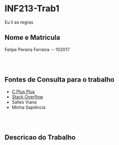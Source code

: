 # INF213-Trab1

<p>Eu li as regras</p>

<h2>Nome e Matricula</h2>
<p>Felipe Pereira Ferreira -- 102017</p>
</br>
</br>


<h2>Fontes de Consulta para o trabalho</h2>

<ul>
<li><a href = "https://www.cplusplus.com/reference">C Plus Plus</a></li>
<li><a href = "https://stackoverflow.com/">Stack Overflow</a></li>
<li>Salles Viana</li>
<li>Minha Sapiência</li>

</ul>

</br>
</br>

<h2>Descricao do Trabalho</h2>
<p></p>